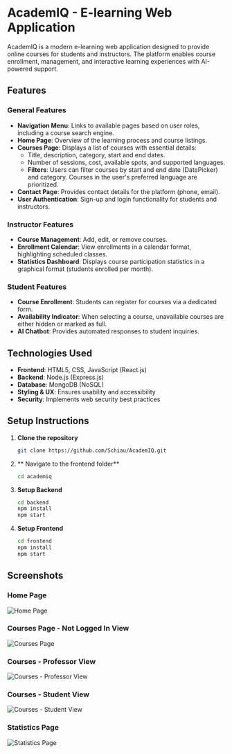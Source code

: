 # AcademIQ - E-learning Web Application

AcademIQ is a modern e-learning web application designed to provide online courses for students and instructors. The platform enables course enrollment, management, and interactive learning experiences with AI-powered support.

## Features

### General Features
- **Navigation Menu**: Links to available pages based on user roles, including a course search engine.
- **Home Page**: Overview of the learning process and course listings.
- **Courses Page**: Displays a list of courses with essential details:
  - Title, description, category, start and end dates.
  - Number of sessions, cost, available spots, and supported languages.
  - **Filters**: Users can filter courses by start and end date (DatePicker) and category. Courses in the user's preferred language are prioritized.
- **Contact Page**: Provides contact details for the platform (phone, email).
- **User Authentication**: Sign-up and login functionality for students and instructors.

### Instructor Features
- **Course Management**: Add, edit, or remove courses.
- **Enrollment Calendar**: View enrollments in a calendar format, highlighting scheduled classes.
- **Statistics Dashboard**: Displays course participation statistics in a graphical format (students enrolled per month).

### Student Features
- **Course Enrollment**: Students can register for courses via a dedicated form.
- **Availability Indicator**: When selecting a course, unavailable courses are either hidden or marked as full.
- **AI Chatbot**: Provides automated responses to student inquiries.

## Technologies Used
- **Frontend**: HTML5, CSS, JavaScript (React.js)
- **Backend**: Node.js (Express.js)
- **Database**: MongoDB (NoSQL)
- **Styling & UX**: Ensures usability and accessibility
- **Security**: Implements web security best practices

## Setup Instructions

1. **Clone the repository**  
   ```sh
   git clone https://github.com/Schiau/AcademIQ.git
2. ** Navigate to the frontend folder**  
   ```sh
   cd academiq
3. **Setup Backend**  
   ```sh
   cd backend
   npm install
   npm start
4. **Setup Frontend**  
   ```sh
   cd frontend
   npm install
   npm start

## Screenshots

### Home Page
![Home Page](assets/homePage.png)

### Courses Page - Not Logged In View
![Courses Page](assets/courses.png)

### Courses - Professor View
![Courses - Professor View](assets/courses_professor.png)

### Courses - Student View
![Courses - Student View](assets/courses_student.png)

### Statistics Page
![Statistics Page](assets/statistics.png)
